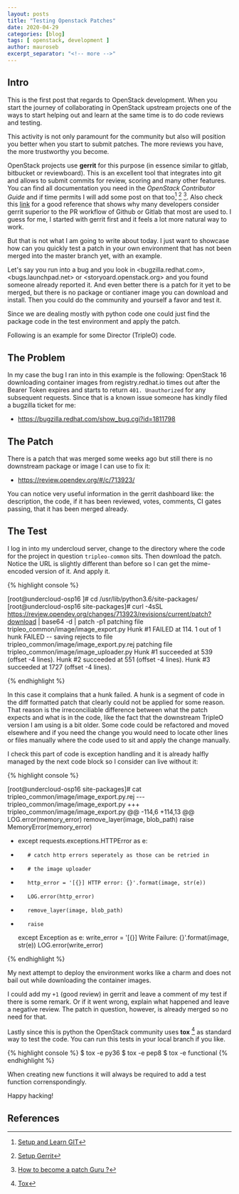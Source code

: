 ```yaml
---
layout: posts
title: "Testing Openstack Patches"
date: 2020-04-29
categories: [blog]
tags: [ openstack, development ]
author: mauroseb
excerpt_separator: "<!-- more -->"
---
```


## Intro

This is the first post that regards to OpenStack development.
When you start the journey of collaborating in OpenStack upstream projects one of the ways to start helping out and learn at the same time is to do code reviews and testing.

This activity is not only paramount for the community but also will position you better when you start to submit patches. The more reviews you have, the more trustworthy you become.

OpenStack projects use **gerrit** for this purpose (in essence similar to gitlab, bitbucket or reviewboard). This is an excellent tool that integrates into git and allows to submit commits for review, scoring and many other features. You can find all documentation you need in the _OpenStack Contributor Guide_ and if time permits I will add some post on that too[^1] [^2] [^3]. Also check this [link](https://julien.danjou.info/rant-about-github-pull-request-workflow-implementation/) for a good reference that shows why many developers consider gerrit superior to the PR workflow of Github or Gitlab that most are used to. I guess for me, I started with gerrit first and it feels a lot more natural way to work.

But that is not what I am going to write about today. I just want to showcase how can you quickly test a patch in your own environment that has not been merged into the master branch yet, with an example.

Let's say you run into a bug and you look in <bugzilla.redhat.com>, <bugs.launchpad.net> or <storyoard.openstack.org> and you found someone already reported it. And even better there is a patch for it yet to be merged, but there is no package or contianer image you can download and install.
Then you could do the community and yourself a favor and test it.

Since we are dealing mostly with python code one could just find the package code in the test environment and apply the patch.

Following is an example for some Director (TripleO) code.
<!-- more -->

## The Problem

In my case the bug I ran into in this example is the following:
OpenStack 16 downloading container images from registry.redhat.io times out after the Bearer Token expires and starts to return ```401. Unauthorized``` for any subsequent requests. Since that is a known issue someone has kindly filed a bugzilla ticket for me:
 - <https://bugzilla.redhat.com/show_bug.cgi?id=1811798>


## The Patch

There is a patch that was merged some weeks ago but still there is no downstream package or image I can use to fix it:
 - <https://review.opendev.org/#/c/713923/>

You can notice very useful information in the gerrit dashboard like: the description, the code, if it has been reviewed, votes, comments, CI gates passing, that it has been merged already.


## The Test

I log in into my undercloud server, change to the directory where the code for the project in question ```tripleo-common``` sits. Then download the patch. Notice the URL is slightly different than before so I can get the mime-encoded version of it. And apply it.

{% highlight console %}

[root@undercloud-osp16 ]# cd /usr/lib/python3.6/site-packages/
[root@undercloud-osp16 site-packages]# curl -4sSL https://review.opendev.org/changes/713923/revisions/current/patch?download | base64 -d | patch -p1
patching file tripleo_common/image/image_export.py
Hunk #1 FAILED at 114.
1 out of 1 hunk FAILED -- saving rejects to file tripleo_common/image/image_export.py.rej
patching file tripleo_common/image/image_uploader.py
Hunk #1 succeeded at 539 (offset -4 lines).
Hunk #2 succeeded at 551 (offset -4 lines).
Hunk #3 succeeded at 1727 (offset -4 lines).

{% endhighlight %}

In this case it complains that a hunk failed. A hunk is a segment of code in the diff formatted patch that clearly could not be applied for some reason. That reason is the irreconciliable difference between what the patch expects and what is in the code, like the fact that the downstream TripleO version I am using is a bit older. Some code could be refactored and moved elsewhere and if you need the change you would need to locate other lines or files manually where the code used to sit and apply the change manually.

I check this part of code is exception handling and it is already halfly managed by the next code block so I consider can live without it:

{% highlight console %}

 [root@undercloud-osp16 site-packages]# cat tripleo_common/image/image_export.py.rej
--- tripleo_common/image/image_export.py
+++ tripleo_common/image/image_export.py
@@ -114,6 +114,13 @@
         LOG.error(memory_error)
         remove_layer(image, blob_path)
         raise MemoryError(memory_error)
+    except requests.exceptions.HTTPError as e:
+        # catch http errors seperately as those can be retried in
+        # the image uploader
+        http_error = '[{}] HTTP error: {}'.format(image, str(e))
+        LOG.error(http_error)
+        remove_layer(image, blob_path)
+        raise
     except Exception as e:
         write_error = '[{}] Write Failure: {}'.format(image, str(e))
         LOG.error(write_error)
         
{% endhighlight %}

My next attempt to deploy the environment works like a charm and does not bail out while downloading the container images.

I could add my ```+1``` (good review) in gerrit and leave a comment of my test if there is some remark. Or if it went wrong, explain what happened and leave a negative review.  The patch in question, however, is already merged so no need for that.

Lastly since this is python the OpenStack community uses **tox** [^4] as standard way to test the code. You can run this tests in your local branch if you like.

{% highlight console %}
$ tox -e py36
$ tox -e pep8
$ tox -e functional
{% endhighlight %}

When creating new functions it will always be required to add a test function correnspondingly.

Happy hacking!


## References

[^1]: [Setup and Learn GIT](https://docs.openstack.org/contributors/common/git.html)
[^2]: [Setup Gerrit](https://docs.openstack.org/contributors/common/setup-gerrit.html)
[^3]: [How to become a patch Guru ?](https://docs.openstack.org/contributors/code-and-documentation/patch-best-practices.html)
[^4]: [Tox](https://tox.readthedocs.io/en/latest/)
